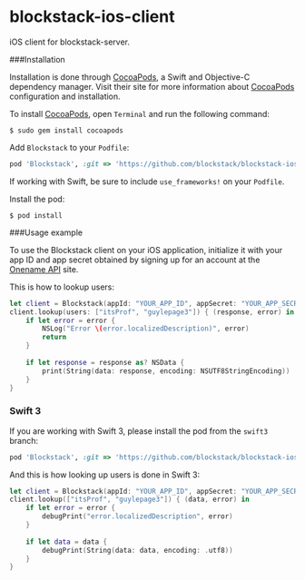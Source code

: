 # blockstack-ios-client
iOS client for blockstack-server.

###Installation

Installation is done through [CocoaPods](http://cocoapods.org/), a Swift and Objective-C dependency manager. Visit their site for more information about [CocoaPods](http://cocoapods.org/) configuration and installation.

To install [CocoaPods](http://cocoapods.org/), open `Terminal` and run the following command:
```
$ sudo gem install cocoapods
```

Add `Blockstack` to your `Podfile`:

```ruby
pod 'Blockstack', :git => 'https://github.com/blockstack/blockstack-ios-client.git'
```

If working with Swift, be sure to include `use_frameworks!` on your `Podfile`.

Install the pod:
```
$ pod install
```

###Usage example

To use the Blockstack client on your iOS application, initialize it with your app ID and app secret obtained by signing up for an account at the [Onename API](https://api.onename.com/) site.

This is how to lookup users:

```swift
let client = Blockstack(appId: "YOUR_APP_ID", appSecret: "YOUR_APP_SECRET")
client.lookup(users: ["itsProf", "guylepage3"]) { (response, error) in
    if let error = error {
        NSLog("Error \(error.localizedDescription)", error)
        return
    }
            
    if let response = response as? NSData {
        print(String(data: response, encoding: NSUTF8StringEncoding))
    }
}
```

### Swift 3

If you are working with Swift 3, please install the pod from the `swift3` branch:

```ruby
pod 'Blockstack', :git => 'https://github.com/blockstack/blockstack-ios-client.git', :branch => 'swift3'
```

And this is how looking up users is done in Swift 3:

```swift
let client = Blockstack(appId: "YOUR_APP_ID", appSecret: "YOUR_APP_SECRET")
client.lookup(["itsProf", "guylepage3"]) { (data, error) in
    if let error = error {
        debugPrint("error.localizedDescription", error)
    }
    
    if let data = data {
        debugPrint(String(data: data, encoding: .utf8))
    }
}
```
